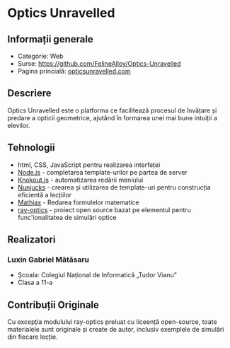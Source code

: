 # Optics Unravelled
## Informații generale
* Categorie: Web
* Surse: https://github.com/FelineAlloy/Optics-Unravelled
* Pagina princială: [opticsunravelled.com](nomadic-buffer-387922.lm.r.appspot.com)

## Descriere
Optics Unravelled este o platforma ce facilitează procesul de învățare și predare a opticii geometrice, ajutănd în formarea unei mai bune intuiții a elevilor.

## Tehnologii
* html, CSS, JavaScript pentru realizarea interfeței
* [Node.js](https://nodejs.org/en) - completarea template-urilor pe partea de server
* [Knokout.js](https://knockoutjs.com/) - automatizarea redării meniului 
* [Nunjucks](https://mozilla.github.io/nunjucks/) - crearea și utilizarea de template-uri pentru construcția eficientă a lecțiilor
* [Mathjax](https://www.mathjax.org/) - Redarea formulelor matematice
* [ray-optics](https://github.com/ricktu288/ray-optics) - proiect open source bazat pe elementul <canvas> pentru func'ionalitatea de simulări optice
  
## Realizatori
### Luxin Gabriel Mătăsaru
* Școala: Colegiul Național de Informatică „Tudor Vianu”
* Clasa a 11-a
  
## Contribuții Originale
Cu excepția modulului ray-optics preluat cu liceență open-source, toate materialele sunt originale și create de autor, inclusiv exemplele de simulări din fiecare lecție.
